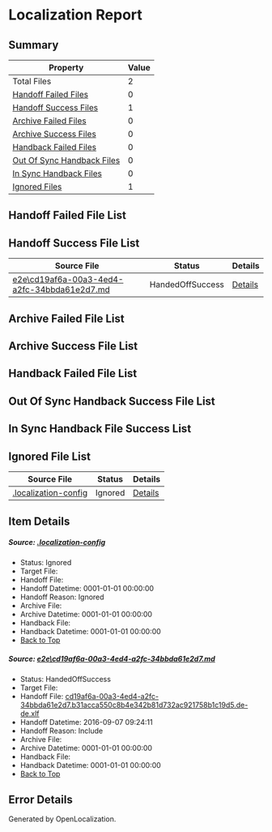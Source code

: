# <a name='report-top'></a> Localization Report

## Summary
 Property | Value 
 -------- | ----- 
 Total Files | 2
[ Handoff Failed Files ](#handoff-failed-list)| 0
[ Handoff Success Files ](#handoff-success-list)| 1
[ Archive Failed Files ](#archive-failed-list)| 0
[ Archive Success Files ](#archive-success-list)| 0
[ Handback Failed Files ](#handback-failed-list)| 0
[ Out Of Sync Handback Files ](#outofsync-handback-success-list)| 0
[ In Sync Handback Files ](#insync-handback-success-list)| 0
[ Ignored Files ](#ignored-list)| 1

## <a name='handoff-failed-list'></a> Handoff Failed File List

## <a name='handoff-success-list'></a> Handoff Success File List
 Source File | Status | Details 
 ----------- | ------ | ------- 
 [e2e\cd19af6a-00a3-4ed4-a2fc-34bbda61e2d7.md](https://github.com/OpenLocalizationTestOrg/ol-test0/blob/c3347404ee0789c940205e167482dd949179b749/e2e/cd19af6a-00a3-4ed4-a2fc-34bbda61e2d7.md) | HandedOffSuccess | [Details](#84510bd98e622a8f8f882742b6dbdc6d94d139111)

## <a name='archive-failed-list'></a> Archive Failed File List

## <a name='archive-success-list'></a> Archive Success File List

## <a name='handback-failed-list'></a> Handback Failed File List

## <a name='outofsync-handback-success-list'></a> Out Of Sync Handback Success File List

## <a name='insync-handback-success-list'></a> In Sync Handback File Success List

## <a name='ignored-list'></a> Ignored File List
 Source File | Status | Details 
 ----------- | ------ | ------- 
 [.localization-config](https://github.com/OpenLocalizationTestOrg/ol-test0/blob/c3347404ee0789c940205e167482dd949179b749/.localization-config) | Ignored | [Details](#c268a05ecaa7ec85942ed632c29928ee5bd6da8d0)

## Item Details
##### <a name='c268a05ecaa7ec85942ed632c29928ee5bd6da8d0'></a> Source: [.localization-config](https://github.com/OpenLocalizationTestOrg/ol-test0/blob/c3347404ee0789c940205e167482dd949179b749/.localization-config)
* Status: Ignored
* Target File: 
* Handoff File: 
* Handoff Datetime: 0001-01-01 00:00:00
* Handoff Reason: Ignored
* Archive File: 
* Archive Datetime: 0001-01-01 00:00:00
* Handback File: 
* Handback Datetime: 0001-01-01 00:00:00
* [Back to Top](#report-top)

##### <a name='84510bd98e622a8f8f882742b6dbdc6d94d139111'></a> Source: [e2e\cd19af6a-00a3-4ed4-a2fc-34bbda61e2d7.md](https://github.com/OpenLocalizationTestOrg/ol-test0/blob/c3347404ee0789c940205e167482dd949179b749/e2e/cd19af6a-00a3-4ed4-a2fc-34bbda61e2d7.md)
* Status: HandedOffSuccess
* Target File: 
* Handoff File: [cd19af6a-00a3-4ed4-a2fc-34bbda61e2d7.b31acca550c8b4e342b81d732ac921758b1c19d5.de-de.xlf](https://github.com/OpenLocalizationTestOrg/ol-test0-handoff/blob/66ac900870b4f939e8fa906554b2dacd9387c6ae/ol-handoff/OpenLocalizationTestOrg/ol-test0-dede/yuwzho/ht/cd19af6a-00a3-4ed4-a2fc-34bbda61e2d7.b31acca550c8b4e342b81d732ac921758b1c19d5.de-de.xlf)
* Handoff Datetime: 2016-09-07 09:24:11
* Handoff Reason: Include
* Archive File: 
* Archive Datetime: 0001-01-01 00:00:00
* Handback File: 
* Handback Datetime: 0001-01-01 00:00:00
* [Back to Top](#report-top)


## Error Details

Generated by OpenLocalization.
